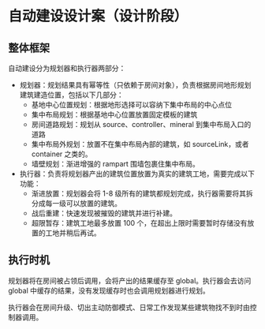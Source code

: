 # 自动建设设计案（设计阶段）

## 整体框架

自动建设分为规划器和执行器两部分：

- 规划器：规划结果具有幂等性（只依赖于房间对象），负责根据房间地形规划建筑建造位置，包括以下几部分：
    - 基地中心位置规划：根据地形选择可以容纳下集中布局的中心点位
    - 集中布局规划：根据基地中心位置放置固定模板的建筑
    - 房间道路规划：规划从 source、controller、mineral 到集中布局入口的道路
    - 集中布局外规划：放置不在集中布局內部的建筑，如 sourceLink，或者 container 之类的。
    - 墙壁规划：渐进增强的 rampart 围墙包裹住集中布局。
- 执行器：负责将规划器产出的建筑位置放置为真实的建筑工地，需要完成以下功能：
    - 渐进放置：规划器会将 1-8 级所有的建筑都规划完成，执行器需要将其拆分成每一级可以放置的建筑。
    - 战后重建：快速发现被摧毁的建筑并进行补建。
    - 超限暂存：建筑工地最多放置 100 个，在超出上限时需要暂时存储没有放置的工地并稍后再试。

## 执行时机

规划器将在房间被占领后调用，会将产出的结果缓存至 global。执行器会去访问 global 中缓存的结果，没有发现缓存时也会调用规划器进行规划。

执行器会在房间升级、切出主动防御模式、日常工作发现某些建筑物找不到时由控制器调用。